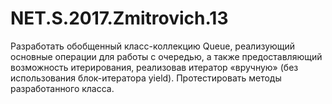 # NET.S.2017.Zmitrovich.13
Разработать обобщенный класс-коллекцию Queue, реализующий основные операции для работы с очередью, а также предоставляющий возможность итерирования, реализовав итератор «вручную» (без использования блок-итератора yield). Протестировать методы разработанного класса.
